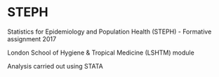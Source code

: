 # STEPH
Statistics for Epidemiology and Population Health (STEPH) - Formative assignment 2017

London School of Hygiene & Tropical Medicine (LSHTM) module

Analysis carried out using STATA
